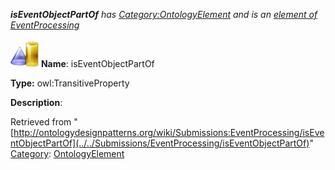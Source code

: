 ___isEventObjectPartOf__ has [Category:OntologyElement](../../Category/OntologyElement "Category:OntologyElement") and is an [element of](../../Property/ElementOf "Property:ElementOf") [EventProcessing](../../Submissions/EventProcessing "Submissions:EventProcessing")_


  




[![ObjectProperty](../../images/thumb/c/c3/ObjectProperty.gif/45px-ObjectProperty.gif)](../../Image/ObjectProperty.gif "ObjectProperty")
__Name__: isEventObjectPartOf 


__Type:__ owl:TransitiveProperty 


__Description__: 





Retrieved from "[http://ontologydesignpatterns.org/wiki/Submissions:EventProcessing/isEventObjectPartOf](../../Submissions/EventProcessing/isEventObjectPartOf)"
 [Category](http://ontologydesignpatterns.org/wiki/Special:Categories "Special:Categories"): [OntologyElement](../../Category/OntologyElement "Category:OntologyElement")